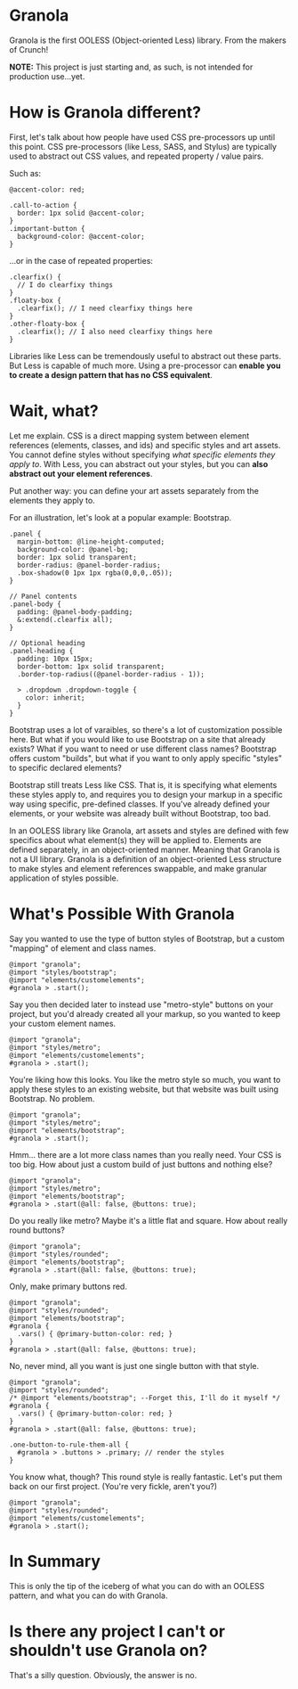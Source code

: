 Granola
=======

Granola is the first OOLESS (Object-oriented Less) library. From the makers of Crunch!

**NOTE:** This project is just starting and, as such, is not intended for production use...yet.

How is Granola different?
===
First, let's talk about how people have used CSS pre-processors up until this point. CSS pre-processors (like Less, SASS, and Stylus) are typically used to abstract out CSS values, and repeated property / value pairs.

Such as:

```
@accent-color: red;

.call-to-action {
  border: 1px solid @accent-color;
}
.important-button {
  background-color: @accent-color;
}
```

...or in the case of repeated properties:

```
.clearfix() {
  // I do clearfixy things
}
.floaty-box {
  .clearfix(); // I need clearfixy things here
}
.other-floaty-box {
  .clearfix(); // I also need clearfixy things here
}
```

Libraries like Less can be tremendously useful to abstract out these parts. But Less is capable of much more. Using a pre-processor can **enable you to create a design pattern that has no CSS equivalent**.

Wait, what?
===
Let me explain. CSS is a direct mapping system between element references (elements, classes, and ids) and specific styles and art assets. You cannot define styles without specifying *what specific elements they apply to*. With Less, you can abstract out your styles, but you can **also abstract out your element references**.

Put another way: you can define your art assets separately from the elements they apply to.

For an illustration, let's look at a popular example: Bootstrap.
```
.panel {
  margin-bottom: @line-height-computed;
  background-color: @panel-bg;
  border: 1px solid transparent;
  border-radius: @panel-border-radius;
  .box-shadow(0 1px 1px rgba(0,0,0,.05));
}

// Panel contents
.panel-body {
  padding: @panel-body-padding;
  &:extend(.clearfix all);
}

// Optional heading
.panel-heading {
  padding: 10px 15px;
  border-bottom: 1px solid transparent;
  .border-top-radius((@panel-border-radius - 1));

  > .dropdown .dropdown-toggle {
    color: inherit;
  }
}
```
Bootstrap uses a lot of varaibles, so there's a lot of customization possible here. But what if you would like to use Bootstrap on a site that already exists? What if you want to need or use different class names? Bootstrap offers custom "builds", but what if you want to only apply specific "styles" to specific declared elements?

Bootstrap still treats Less like CSS. That is, it is specifying what elements these styles apply to, and requires you to design your markup in a specific way using specific, pre-defined classes. If you've already defined your elements, or your website was already built without Bootstrap, too bad.

In an OOLESS library like Granola, art assets and styles are defined with few specifics about what element(s) they will be applied to. Elements are defined separately, in an object-oriented manner. Meaning that Granola is not a UI library. Granola is a definition of an object-oriented Less structure to make styles and element references swappable, and make granular application of styles possible.

What's Possible With Granola
===
Say you wanted to use the type of button styles of Bootstrap, but a custom "mapping" of element and class names.
```
@import "granola";
@import "styles/bootstrap";
@import "elements/customelements";
#granola > .start();
```
Say you then decided later to instead use "metro-style" buttons on your project, but you'd already created all your markup, so you wanted to keep your custom element names.
```
@import "granola";
@import "styles/metro";
@import "elements/customelements";
#granola > .start();
```
You're liking how this looks. You like the metro style so much, you want to apply these styles to an existing website, but that website was built using Bootstrap. No problem.
```
@import "granola";
@import "styles/metro";
@import "elements/bootstrap";
#granola > .start();
```
Hmm... there are a lot more class names than you really need. Your CSS is too big. How about just a custom build of just buttons and nothing else?

```
@import "granola";
@import "styles/metro";
@import "elements/bootstrap";
#granola > .start(@all: false, @buttons: true);
```
Do you really like metro? Maybe it's a little flat and square. How about really round buttons?
```
@import "granola";
@import "styles/rounded";
@import "elements/bootstrap";
#granola > .start(@all: false, @buttons: true);
```
Only, make primary buttons red.
```
@import "granola";
@import "styles/rounded";
@import "elements/bootstrap";
#granola {
  .vars() { @primary-button-color: red; }
}
#granola > .start(@all: false, @buttons: true);
```
No, never mind, all you want is just one single button with that style.
```
@import "granola";
@import "styles/rounded";
/* @import "elements/bootstrap"; --Forget this, I'll do it myself */
#granola {
  .vars() { @primary-button-color: red; }
}
#granola > .start(@all: false, @buttons: true);

.one-button-to-rule-them-all {
  #granola > .buttons > .primary; // render the styles
}
```
You know what, though? This round style is really fantastic. Let's put them back on our first project. (You're very fickle, aren't you?)
```
@import "granola";
@import "styles/rounded";
@import "elements/customelements";
#granola > .start();
```

In Summary
===
This is only the tip of the iceberg of what you can do with an OOLESS pattern, and what you can do with Granola. 

Is there any project I can't or shouldn't use Granola on?
===
That's a silly question. Obviously, the answer is no.
